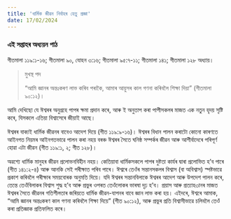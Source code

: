 ```yaml
---
title: 'ধাৰ্মিক জীৱন নিৰ্বাহৰ হেতু প্ৰজ্ঞা'
date: 17/02/2024
---
```


### এই সপ্তাহৰ অধ্যয়ন পাঠ
গীতমালা ১১৯:১-১৬; গীতমালা ৯০, যোহন ৩:১৬; গীতমালা ৯৫:৭-১১; গীতমালা ১৪১; গীতমালা ১২৮ অধ্যায়।

> <p>মুখস্থ পদ</p>
> “আমি জ্ঞানৰ অন্তঃকৰণ লাভ কৰিব পৰাকৈ, আমাৰ আয়ুসৰ কাল গণনা কৰিবলৈ শিক্ষা দিয়া” (গীতমালা ৯০:১২)।

আমি দেখিছো যে ঈশ্বৰৰ অনুগ্ৰহে পাপৰ ক্ষমা প্ৰদান কৰে, আৰু ই অনুতাপ কৰা পাপীসকলৰ মাজত এক নতুন হৃদয় সৃষ্টি কৰে, যিসকলে এতিয়া বিশ্বাসেৰে জীয়াই আছে।

ঈশ্বৰৰ বাক্যই ধাৰ্মিক জীৱনৰ বাবেও আদেশ দিয়ে (গীত ১১৯:৯-১৬)। ঈশ্বৰৰ বিধান পালন কৰাটো কোনো কাৰণতে আইনগত নিয়মৰ আইনগতভাৱে পালন কৰা নহয় বৰঞ্চ ঈশ্বৰৰ সৈতে ঘনিষ্ঠ সম্পৰ্কৰ জীৱন আৰু আশীৰ্বাদেৰে পৰিপূৰ্ণ হোৱা এটা জীৱন (গীত ১১৯:১, ২; গীত ১২৮)।

অৱশ্যে ধাৰ্মিক মানুহৰ জীৱন প্ৰলোভনবিহীন নহয়। কেতিয়াবা ধাৰ্মিকসকলে পাপৰ দুষ্টতা কাৰ্যৰ দ্বাৰা প্ৰলোভিত হ’ব পাৰে (গীত ১৪১:২-৪) আৰু আনকি সেই পৰীক্ষাত পৰিব পাৰে। ঈশ্বৰে তেওঁৰ সন্তানসকলৰ বিশ্বাস (বা অবিশ্বাস) স্পষ্টভাৱে প্ৰকাশ কৰিবলৈ পৰীক্ষাৰ সময়বোৰক অনুমতি দিয়ে। যদি ঈশ্বৰৰ সন্তানবিলাকে ঈশ্বৰৰ আদেশ আৰু উপদেশ পালন কৰে, তেন্তে তেওঁবিলাকৰ বিশ্বাস শুদ্ধ হ’ব আৰু প্ৰভুৰ ওপৰত তেওঁলোকৰ ভাৰষা দৃঢ় হ’ব। প্ৰয়াস আৰু প্ৰত্যাহ৩ানৰ মাজত ঈশ্বৰৰ সৈতে জীৱনৰ গতিশীলতাৰ জৰিয়তে ধাৰ্মিক জীৱন-যাপনৰ বাবে জ্ঞান লাভ কৰা হয়। এইদৰে, ঈশ্বৰে আমাক, “আমি জ্ঞানৰ অন্তঃকৰণ কাল গণনা কৰিবলৈ শিক্ষা দিয়ে” (গীত ৯০:১২), আৰু প্ৰভুৰ প্ৰতি বিশ্বাসীভাৱে চলিবলৈ তেওঁ কৰা প্ৰতিজ্ঞাক প্ৰতিফলিত কৰে।